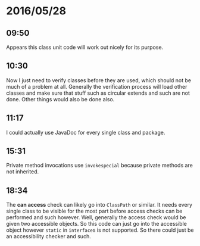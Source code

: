 # 2016/05/28

## 09:50

Appears this class unit code will work out nicely for its purpose.

## 10:30

Now I just need to verify classes before they are used, which should not be
much of a problem at all. Generally the verification process will load other
classes and make sure that stuff such as circular extends and such are not
done. Other things would also be done also.

## 11:17

I could actually use JavaDoc for every single class and package.

## 15:31

Private method invocations use `invokespecial` because private methods are not
inherited.

## 18:34

The **can access** check can likely go into `ClassPath` or similar. It needs
every single class to be visible for the most part before access checks can
be performed and such however. Well, generally the access check would be given
two accessible objects. So this code can just go into the accessible object
however `static` in `interface`s is not supported. So there could just be an
accessibility checker and such.

